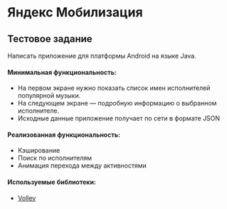 # Яндекс Мобилизация
## Тестовое задание
Написать приложение для платформы Android на языке Java. 

#### Минимальная функциональность: 
- На первом экране нужно показать список имен исполнителей популярной музыки. 
- На следующем экране — подробную информацию о выбранном исполнителе. 
- Исходные данные приложение получает по сети в формате JSON

#### Реализованная функциональность:
- Кэширование
- Поиск по исполнителям
- Анимация перехода между активностями

#### Используемые библиотеки:
- [Volley](https://android.googlesource.com/platform/frameworks/volley)

